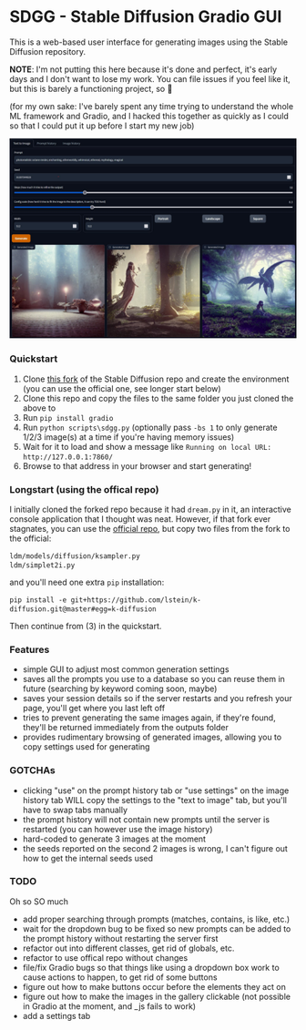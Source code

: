 # SDGG - Stable Diffusion Gradio GUI

This is a web-based user interface for generating images using the Stable Diffusion repository.

**NOTE**: I'm not putting this here because it's done and perfect, it's early days and I don't want to lose my work. You can file issues if you feel like it, but this is barely a functioning project, so :shrug:

(for my own sake: I've barely spent any time trying to understand the whole ML framework and Gradio, and I hacked this together as quickly as I could so that I could put it up before I start my new job)

![GUI Preview](preview.jpg)

### Quickstart

1. Clone [this fork](https://github.com/lstein/stable-diffusion) of the Stable Diffusion repo and create the environment  (you can use the official one, see longer start below)
2. Clone this repo and copy the files to the same folder you just cloned the above to
3. Run `pip install gradio`
4. Run `python scripts\sdgg.py` (optionally pass `-bs 1` to only generate 1/2/3 image(s) at a time if you're having memory issues)
5. Wait for it to load and show a message like `Running on local URL:  http://127.0.0.1:7860/`
6. Browse to that address in your browser and start generating!

### Longstart (using the offical repo)

I initially cloned the forked repo because it had `dream.py` in it, an interactive console application that I thought was neat.
However, if that fork ever stagnates, you can use the [official repo](https://github.com/CompVis/stable-diffusion), but copy two files from the fork to the official:
```
ldm/models/diffusion/ksampler.py
ldm/simplet2i.py
```
and you'll need one extra `pip` installation:
```
pip install -e git+https://github.com/lstein/k-diffusion.git@master#egg=k-diffusion
```

Then continue from (3) in the quickstart.

### Features

* simple GUI to adjust most common generation settings
* saves all the prompts you use to a database so you can reuse them in future (searching by keyword coming soon, maybe)
* saves your session details so if the server restarts and you refresh your page, you'll get where you last left off
* tries to prevent generating the same images again, if they're found, they'll be returned immediately from the outputs folder
* provides rudimentary browsing of generated images, allowing you to copy settings used for generating

### GOTCHAs

* clicking "use" on the prompt history tab or "use settings" on the image history tab WILL copy the settings to the "text to image" tab, but you'll have to swap tabs manually
* the prompt history will not contain new prompts until the server is restarted (you can however use the image history)
* hard-coded to generate 3 images at the moment
* the seeds reported on the second 2 images is wrong, I can't figure out how to get the internal seeds used

### TODO

Oh so SO much
* add proper searching through prompts (matches, contains, is like, etc.)
* wait for the dropdown bug to be fixed so new prompts can be added to the prompt history without restarting the server first
* refactor out into different classes, get rid of globals, etc.
* refactor to use offical repo without changes
* file/fix Gradio bugs so that things like using a dropdown box work to cause actions to happen, to get rid of some buttons
* figure out how to make buttons occur before the elements they act on
* figure out how to make the images in the gallery clickable (not possible in Gradio at the moment, and _js fails to work)
* add a settings tab
